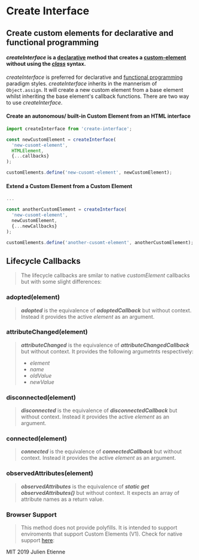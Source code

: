 # Create Interface
## Create custom elements for declarative and functional programming

#### _createInterface_ is a [declarative](https://en.wikipedia.org/wiki/Declarative_programming) method that creates a [custom-element](https://developer.mozilla.org/en-US/docs/Web/Web_Components/Using_custom_elements) without using the [_class_](https://developer.mozilla.org/en-US/docs/Web/JavaScript/Reference/Classes) syntax.

_createInterface_ is preferred for declarative and [functional programming](https://wiki.haskell.org/Functional_programming#Features_of_functional_languages) paradigm styles. _createInterface_ inherits in the mannerism of 
`Object.assign`. It will create a new custom element from a base element whilst inheriting the base element's callback functions. 
There are two way to use _createInterface_.

#### Create an autonomous/ built-in Custom Element from an HTML interface
```javascript 
import createInterface from 'create-interface';

const newCustomElement = createInterface(
  'new-cusomt-element', 
  HTMLElement, 
  {...callbacks}
);

customElements.define('new-cusomt-element', newCustomElement); 

```
#### Extend a Custom Element from a Custom Element 
```javascript 
...

const anotherCustomElement = createInterface(
  'new-cusomt-element',
  newCustomElement,
  {...newCallbacks}
);

customElements.define('another-cusomt-element', anotherCustomElement); 
```

## Lifecycle Callbacks

> The lifecycle callbacks are smilar to native _customElement_ callbacks but with some slight differences:

 ### adopted(element)
> **_adopted_**  is the equivalence of **_adoptedCallback_** but without context. Instead it provides the active _element_ as an argument.

 ### attributeChanged(element)
> **_attributeChanged_** is the equivalence of **_attributeChangedCallback_** but without context. It provides the following argumetnts respectively: 
> - _element_
> - _name_ 
> - _oldValue_
> - _newValue_


 ### disconnected(element)
> **_disconnected_**  is the equivalence of **_disconnectedCallback_** but without context. Instead it provides the active _element_ as an argument.

 ### connected(element)
> **_connected_**  is the equivalence of **_connectedCallback_** but without context. Instead it provides the active _element_ as an argument.

 ### observedAttributes(element)
> **_observedAttributes_**  is the equivalence of **_static get observedAttributes()_** but without context. It expects an array of attribute names as a return value.

 ### Browser Support
> This method does not provide polyfills. It is intended to support enviroments that support Custom Elements (V1).
Check for native support [here](https://caniuse.com/#feat=custom-elementsv1):

MIT 2019 Julien Etienne
